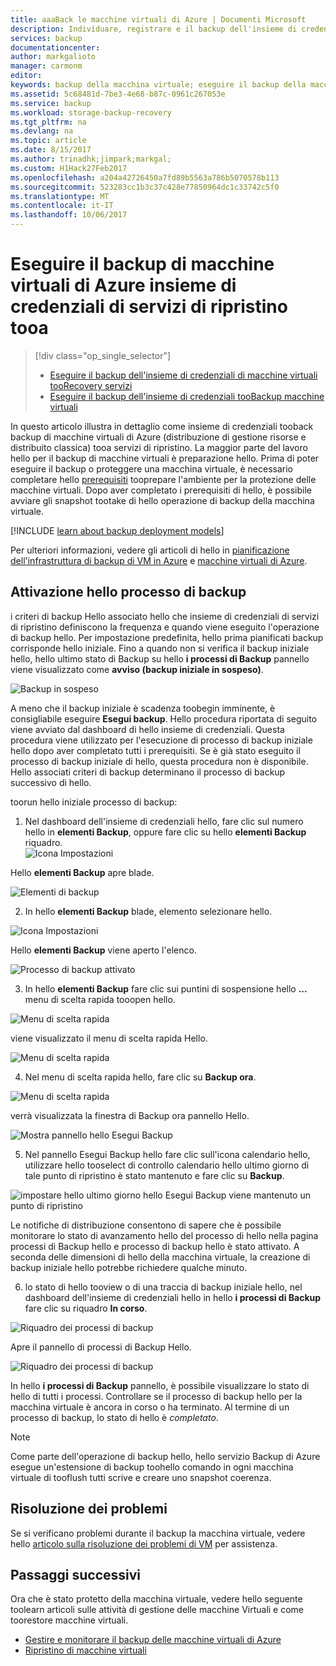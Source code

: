 ```yaml
---
title: aaaBack le macchine virtuali di Azure | Documenti Microsoft
description: Individuare, registrare e il backup dell'insieme di credenziali di macchine virtuali di Azure tooa recovery services.
services: backup
documentationcenter: 
author: markgalioto
manager: carmonm
editor: 
keywords: backup della macchina virtuale; eseguire il backup della macchina virtuale; backup e ripristino di emergenza; backup di vm di ARM
ms.assetid: 5c68481d-7be3-4e68-b87c-0961c267053e
ms.service: backup
ms.workload: storage-backup-recovery
ms.tgt_pltfrm: na
ms.devlang: na
ms.topic: article
ms.date: 8/15/2017
ms.author: trinadhk;jimpark;markgal;
ms.custom: H1Hack27Feb2017
ms.openlocfilehash: a204a42726450a7fd89b5563a786b5070578b113
ms.sourcegitcommit: 523283cc1b3c37c428e77850964dc1c33742c5f0
ms.translationtype: MT
ms.contentlocale: it-IT
ms.lasthandoff: 10/06/2017
---
```

# <a name="back-up-azure-virtual-machines-tooa-recovery-services-vault"></a>Eseguire il backup di macchine virtuali di Azure insieme di credenziali di servizi di ripristino tooa
> [!div class="op_single_selector"]
> * [Eseguire il backup dell'insieme di credenziali di macchine virtuali tooRecovery servizi](backup-azure-arm-vms.md)
> * [Eseguire il backup dell'insieme di credenziali tooBackup macchine virtuali](backup-azure-vms.md)
>
>

In questo articolo illustra in dettaglio come insieme di credenziali tooback backup di macchine virtuali di Azure (distribuzione di gestione risorse e distribuito classica) tooa servizi di ripristino. La maggior parte del lavoro hello per il backup di macchine virtuali è preparazione hello. Prima di poter eseguire il backup o proteggere una macchina virtuale, è necessario completare hello [prerequisiti](backup-azure-arm-vms-prepare.md) tooprepare l'ambiente per la protezione delle macchine virtuali. Dopo aver completato i prerequisiti di hello, è possibile avviare gli snapshot tootake di hello operazione di backup della macchina virtuale.


[!INCLUDE [learn about backup deployment models](../../includes/backup-deployment-models.md)]

Per ulteriori informazioni, vedere gli articoli di hello in [pianificazione dell'infrastruttura di backup di VM in Azure](backup-azure-vms-introduction.md) e [macchine virtuali di Azure](https://azure.microsoft.com/documentation/services/virtual-machines/).

## <a name="triggering-hello-backup-job"></a>Attivazione hello processo di backup
i criteri di backup Hello associato hello che insieme di credenziali di servizi di ripristino definiscono la frequenza e quando viene eseguito l'operazione di backup hello. Per impostazione predefinita, hello prima pianificati backup corrisponde hello iniziale. Fino a quando non si verifica il backup iniziale hello, hello ultimo stato di Backup su hello **i processi di Backup** pannello viene visualizzato come **avviso (backup iniziale in sospeso)**.

![Backup in sospeso](./media/backup-azure-vms-first-look-arm/initial-backup-not-run.png)

A meno che il backup iniziale è scadenza toobegin imminente, è consigliabile eseguire **Esegui backup**. Hello procedura riportata di seguito viene avviato dal dashboard di hello insieme di credenziali. Questa procedura viene utilizzato per l'esecuzione di processo di backup iniziale hello dopo aver completato tutti i prerequisiti. Se è già stato eseguito il processo di backup iniziale di hello, questa procedura non è disponibile. Hello associati criteri di backup determinano il processo di backup successivo di hello.  

toorun hello iniziale processo di backup:

1. Nel dashboard dell'insieme di credenziali hello, fare clic sul numero hello in **elementi Backup**, oppure fare clic su hello **elementi Backup** riquadro. <br/>
  ![Icona Impostazioni](./media/backup-azure-vms-first-look-arm/rs-vault-config-vm-back-up-now-1.png)

  Hello **elementi Backup** apre blade.

  ![Elementi di backup](./media/backup-azure-vms-first-look-arm/back-up-items-list.png)

2. In hello **elementi Backup** blade, elemento selezionare hello.

  ![Icona Impostazioni](./media/backup-azure-vms-first-look-arm/back-up-items-list-selected.png)

  Hello **elementi Backup** viene aperto l'elenco. <br/>

  ![Processo di backup attivato](./media/backup-azure-vms-first-look-arm/backup-items-not-run.png)

3. In hello **elementi Backup** fare clic sui puntini di sospensione hello **...**  menu di scelta rapida tooopen hello.

  ![Menu di scelta rapida](./media/backup-azure-vms-first-look-arm/context-menu.png)

  viene visualizzato il menu di scelta rapida Hello.

  ![Menu di scelta rapida](./media/backup-azure-vms-first-look-arm/context-menu-small.png)

4. Nel menu di scelta rapida hello, fare clic su **Backup ora**.

  ![Menu di scelta rapida](./media/backup-azure-vms-first-look-arm/context-menu-small-backup-now.png)

  verrà visualizzata la finestra di Backup ora pannello Hello.

  ![Mostra pannello hello Esegui Backup](./media/backup-azure-vms-first-look-arm/backup-now-blade-short.png)

5. Nel pannello Esegui Backup hello fare clic sull'icona calendario hello, utilizzare hello tooselect di controllo calendario hello ultimo giorno di tale punto di ripristino è stato mantenuto e fare clic su **Backup**.

  ![impostare hello ultimo giorno hello Esegui Backup viene mantenuto un punto di ripristino](./media/backup-azure-vms-first-look-arm/backup-now-blade-calendar.png)

  Le notifiche di distribuzione consentono di sapere che è possibile monitorare lo stato di avanzamento hello del processo di hello nella pagina processi di Backup hello e processo di backup hello è stato attivato. A seconda delle dimensioni di hello della macchina virtuale, la creazione di backup iniziale hello potrebbe richiedere qualche minuto.

6. lo stato di hello tooview o di una traccia di backup iniziale hello, nel dashboard dell'insieme di credenziali hello in hello **i processi di Backup** fare clic su riquadro **In corso**.

  ![Riquadro dei processi di backup](./media/backup-azure-vms-first-look-arm/open-backup-jobs-1.png)

  Apre il pannello di processi di Backup Hello.

  ![Riquadro dei processi di backup](./media/backup-azure-vms-first-look-arm/backup-jobs-in-jobs-view-1.png)

  In hello **i processi di Backup** pannello, è possibile visualizzare lo stato di hello di tutti i processi. Controllare se il processo di backup hello per la macchina virtuale è ancora in corso o ha terminato. Al termine di un processo di backup, lo stato di hello è *completato*.

  > [!NOTE]
  > Come parte dell'operazione di backup hello, hello servizio Backup di Azure esegue un'estensione di backup toohello comando in ogni macchina virtuale di tooflush tutti scrive e creare uno snapshot coerenza.
  >
  >

## <a name="troubleshooting-errors"></a>Risoluzione dei problemi
Se si verificano problemi durante il backup la macchina virtuale, vedere hello [articolo sulla risoluzione dei problemi di VM](backup-azure-vms-troubleshoot.md) per assistenza.

## <a name="next-steps"></a>Passaggi successivi
Ora che è stato protetto della macchina virtuale, vedere hello seguente toolearn articoli sulle attività di gestione delle macchine Virtuali e come toorestore macchine virtuali.

* [Gestire e monitorare il backup delle macchine virtuali di Azure](backup-azure-manage-vms.md)
* [Ripristino di macchine virtuali](backup-azure-arm-restore-vms.md)
